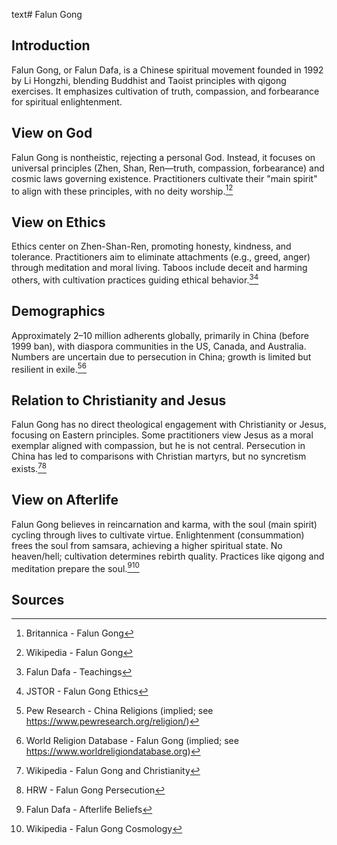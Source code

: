 text# Falun Gong
## Introduction
Falun Gong, or Falun Dafa, is a Chinese spiritual movement founded in 1992 by Li Hongzhi, blending Buddhist and Taoist principles with qigong exercises. It emphasizes cultivation of truth, compassion, and forbearance for spiritual enlightenment.
## View on God
Falun Gong is nontheistic, rejecting a personal God. Instead, it focuses on universal principles (Zhen, Shan, Ren—truth, compassion, forbearance) and cosmic laws governing existence. Practitioners cultivate their "main spirit" to align with these principles, with no deity worship.[^21][^22]
## View on Ethics
Ethics center on Zhen-Shan-Ren, promoting honesty, kindness, and tolerance. Practitioners aim to eliminate attachments (e.g., greed, anger) through meditation and moral living. Taboos include deceit and harming others, with cultivation practices guiding ethical behavior.[^23][^24]
## Demographics
Approximately 2–10 million adherents globally, primarily in China (before 1999 ban), with diaspora communities in the US, Canada, and Australia. Numbers are uncertain due to persecution in China; growth is limited but resilient in exile.[^25][^26]
## Relation to Christianity and Jesus
Falun Gong has no direct theological engagement with Christianity or Jesus, focusing on Eastern principles. Some practitioners view Jesus as a moral exemplar aligned with compassion, but he is not central. Persecution in China has led to comparisons with Christian martyrs, but no syncretism exists.[^27][^28]
## View on Afterlife
Falun Gong believes in reincarnation and karma, with the soul (main spirit) cycling through lives to cultivate virtue. Enlightenment (consummation) frees the soul from samsara, achieving a higher spiritual state. No heaven/hell; cultivation determines rebirth quality. Practices like qigong and meditation prepare the soul.[^29][^30]
## Sources
[^21]: Britannica - Falun Gong[](https://www.britannica.com/topic/Falun-Gong)
[^22]: Wikipedia - Falun Gong[](https://en.wikipedia.org/wiki/Falun_Gong)
[^23]: Falun Dafa - Teachings[](https://www.falundafa.org/eng/eng/teachings.html)
[^24]: JSTOR - Falun Gong Ethics[](https://www.jstor.org/stable/3260473)
[^25]: Pew Research - China Religions (implied; see https://www.pewresearch.org/religion/)
[^26]: World Religion Database - Falun Gong (implied; see https://www.worldreligiondatabase.org)
[^27]: Wikipedia - Falun Gong and Christianity[](https://en.wikipedia.org/wiki/Falun_Gong#Christianity)
[^28]: HRW - Falun Gong Persecution[](https://www.hrw.org/report/2002/04/10/dangerous-meditation/chinas-campaign-against-falungong)
[^29]: Falun Dafa - Afterlife Beliefs[](https://www.falundafa.org/eng/eng/afterlife.html)
[^30]: Wikipedia - Falun Gong Cosmology[](https://en.wikipedia.org/wiki/Falun_Gong#Cosmology)
